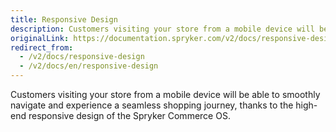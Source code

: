 ```yaml
---
title: Responsive Design
description: Customers visiting your store from a mobile device will be able to smoothly navigate and experience a seamless shopping journey.
originalLink: https://documentation.spryker.com/v2/docs/responsive-design
redirect_from:
  - /v2/docs/responsive-design
  - /v2/docs/en/responsive-design
---
```


Customers visiting your store from a mobile device will be able to smoothly navigate and experience a seamless shopping journey, thanks to the high-end responsive design of the Spryker Commerce OS.
